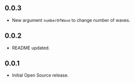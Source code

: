 ## 0.0.3

* New argument `numberOfWave` to change number of waves.

## 0.0.2

* README updated.

## 0.0.1

* Initial Open Source release.